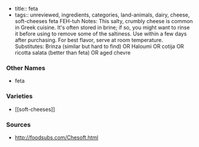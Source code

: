 - title:: feta
- tags:: unreviewed, ingredients, categories, land-animals, dairy, cheese, soft-cheeses
feta FEH-tuh Notes: This salty, crumbly cheese is common in Greek cuisine. It's often stored in brine; if so, you might want to rinse it before using to remove some of the saltiness. Use within a few days after purchasing. For best flavor, serve at room temperature. Substitutes: Brinza (similar but hard to find) OR Haloumi OR cotija OR ricotta salata (better than feta) OR aged chevre

### Other Names

* feta

### Varieties

* [[soft-cheeses]]

### Sources
* http://foodsubs.com/Chesoft.html
